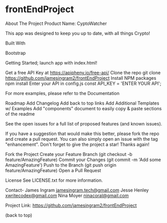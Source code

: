# frontEndProject
About The Project
Product Name: CyptoWatcher

This app was designed to keep you up to date, with all things Crypto!





Built With

Bootstrap


Getting Started; launch app with index.html!




Get a free API Key at https://apipheny.io/free-api/
Clone the repo
git clone https://github.com/jamesingram2/frontEndProject
Install NPM packages
npm install
Enter your API in config.js
const API_KEY = 'ENTER YOUR API';



For more examples, please refer to the Documentation


Roadmap
 Add Changelog
 Add back to top links
 Add Additional Templates w/ Examples
 Add "components" document to easily copy & paste sections of the readme

See the open issues for a full list of proposed features (and known issues).




If you have a suggestion that would make this better, please fork the repo and create a pull request. You can also simply open an issue with the tag "enhancement". Don't forget to give the project a star! Thanks again!

Fork the Project
Create your Feature Branch (git checkout -b feature/AmazingFeature)
Commit your Changes (git commit -m 'Add some AmazingFeature')
Push to the Branch (git push origin feature/AmazingFeature)
Open a Pull Request


License
See LICENSE.txt for more information.



Contact- James Ingram jamesingram.tech@gmail.com
Jesse Henley xwritecodex@gmail.com
Nina Moyer  ninacoral@gmail.com

Project Link: https://github.com/jamesingram2/frontEndProject


(back to top)

